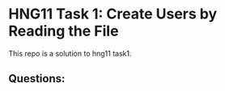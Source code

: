 # HNG11 Task 1: Create Users by Reading the File
This repo is a solution to hng11 task1.

## Questions:
